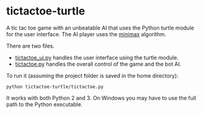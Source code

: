 # tictactoe-turtle

A tic tac toe game with an unbeatable AI that uses the Python turtle module for
the user interface. The AI player uses the
[minimax](https://en.wikipedia.org/wiki/Minimax) algorithm.

There are two files.
* [tictactoe_ui.py](tictactoe_ui.py) handles the user interface using the
turtle module.
* [tictactoe.py](tictactoe.py) handles the overall control of the game and the
bot AI.

To run it (assuming the project folder is saved in the home directory):

    python tictactoe-turtle/tictactoe.py

It works with both Python 2 and 3.
On Windows you may have to use the full path to the Python executable.
